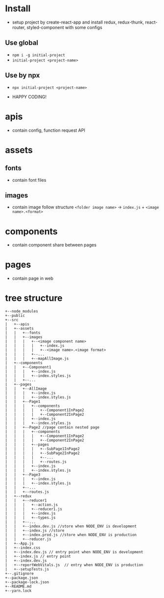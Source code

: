 #	Install
-	setup project by create-react-app and install redux, redux-thunk, react-router, styled-component with some configs
##	Use global
-	`npm i -g initial-project`
-	`initial-project <project-name>`
##	Use by npx
-	`npx initial-project <project-name>`

-	HAPPY CODING!

#   apis
-   contain config, function request API
#   assets
##  fonts
-   contain font files
##  images
-   contain image follow structure `<folder image name>` -> `index.js` + `<image name>.<format>`
#   components
-   contain component share between pages
#   pages
-   contain page in web

#	tree structure
```
+--node_modules
+--public
+--src
|	+--apis
|	+--assets
|	|	+--fonts
|	|	+--images
|	|	|	+--<image component name>
|	|	|	|	+--index.js
|	|	|	|	+--<image name>.<image format>
|	|	|	+--...
|	|	|	+--mapAllImage.js
|	+--components
|	|	+--Component1
|	|	|	+--index.js
|	|	|	+--index.styles.js
|	|	+--...
|	+--pages
|	|	+--AllImage
|	|	|	+--index.js
|	|	|	+--index.styles.js
|	|	+--Page1
|	|	|	+--components
|	|	|	|	+--Component1InPage2
|	|	|	|	+--Component2InPage2
|	|	|	+--index.js
|	|	|	+--index.styles.js
|	|	+--Page2 //page contain nested page
|	|	|	+--components
|	|	|	|	+--Component1InPage2
|	|	|	|	+--Component2InPage2
|	|	|	+--pages
|	|	|	|	+--SubPage1InPage2
|	|	|	|	+--SubPage2InPage2
|	|	|	|	+--...
|	|	|	|	+--routes.js
|	|	|	+--index.js
|	|	|	+--index.styles.js
|	|	+--Page3
|	|	|	+--index.js
|	|	|	+--index.styles.js
|	|	+--...
|	|	+--routes.js
|	+--redux
|	|	+--reducer1
|	|	|	+--action.js
|	|	|	+--reducer1.js
|	|	|	+--index.js
|	|	|	+--types.js
|	|	+--...
|	|	+--index.dev.js //store when NODE_ENV is development
|	|	+--index.js //store
|	|	+--index.prod.js //store when NODE_ENV is production
|	|	+--reducer.js
|	+--App.js
|	+--index.css
|	+--index.dev.js // entry point when NODE_ENV is development
|	+--index.js // entry point
|	+--index.dev.js
|	+--reportWebVitals.js  // entry when NODE_ENV is production
|	+--setupTests.js
+--.gitignore
+--package.json
+--package-lock.json
+--README.md
+--yarn.lock
```
